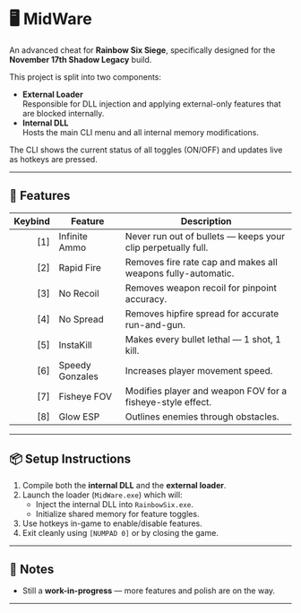 # 🖥️ MidWare

An advanced cheat for **Rainbow Six Siege**, specifically designed for the **November 17th Shadow Legacy** build.

This project is split into two components:

- **External Loader**  
  Responsible for DLL injection and applying external-only features that are blocked internally.
- **Internal DLL**  
  Hosts the main CLI menu and all internal memory modifications.

The CLI shows the current status of all toggles (ON/OFF) and updates live as hotkeys are pressed.

---

## 🔧 Features

| Keybind | Feature           | Description                                                                 |
|--------:|-------------------|-----------------------------------------------------------------------------|
|   [1]   | Infinite Ammo      | Never run out of bullets — keeps your clip perpetually full.               |
|   [2]   | Rapid Fire         | Removes fire rate cap and makes all weapons fully-automatic.               |
|   [3]   | No Recoil          | Removes weapon recoil for pinpoint accuracy.                               |
|   [4]   | No Spread          | Removes hipfire spread for accurate run-and-gun.                           |
|   [5]   | InstaKill          | Makes every bullet lethal — 1 shot, 1 kill.                                |
|   [6]   | Speedy Gonzales    | Increases player movement speed.                                           |
|   [7]   | Fisheye FOV        | Modifies player and weapon FOV for a fisheye-style effect.                 |
|   [8]   | Glow ESP           | Outlines enemies through obstacles.                                        |

---

## 📦 Setup Instructions

1. Compile both the **internal DLL** and the **external loader**.
2. Launch the loader (`MidWare.exe`) which will:
   - Inject the internal DLL into `RainbowSix.exe`.
   - Initialize shared memory for feature toggles.
3. Use hotkeys in-game to enable/disable features.
4. Exit cleanly using `[NUMPAD 0]` or by closing the game.

---

## 📝 Notes

- Still a **work-in-progress** — more features and polish are on the way.

---
